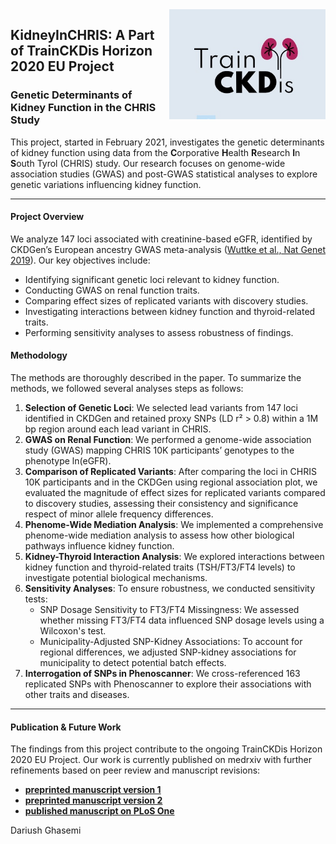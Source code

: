 <img src="https://github.com/DariushG3/kidneyInCHRIS/blob/main/Untitled.jpg" width=250 align="right">

## KidneyInCHRIS: A Part of TrainCKDis Horizon 2020 EU Project

### Genetic Determinants of Kidney Function in the CHRIS Study
This project, started in February 2021, investigates the genetic determinants of kidney function using data from the **C**orporative **H**ealth **R**esearch **I**n **S**outh Tyrol (CHRIS) study. Our research focuses on genome-wide association studies (GWAS) and post-GWAS statistical analyses to explore genetic variations influencing kidney function.
___________________________________________________________________________________________________________

#### Project Overview
We analyze 147 loci associated with creatinine-based eGFR, identified by CKDGen’s European ancestry GWAS meta-analysis ([Wuttke et al., Nat Genet 2019](https://www.nature.com/articles/s41588-019-0407-x)). Our key objectives include:

- Identifying significant genetic loci relevant to kidney function.
- Conducting GWAS on renal function traits.
- Comparing effect sizes of replicated variants with discovery studies.
- Investigating interactions between kidney function and thyroid-related traits.
- Performing sensitivity analyses to assess robustness of findings.

#### Methodology
The methods are thoroughly described in the paper. To summarize the methods, we followed several analyses steps as follows:
1. **Selection of Genetic Loci**: We selected lead variants from 147 loci identified in CKDGen and retained proxy SNPs (LD r² > 0.8) within a 1M bp region around each lead variant in CHRIS.
2. **GWAS on Renal Function**: We performed a genome-wide association study (GWAS) mapping CHRIS 10K participants’ genotypes to the phenotype ln(eGFR).
3. **Comparison of Replicated Variants**: After comparing the loci in CHRIS 10K participants and in the CKDGen using regional association plot, we evaluated the magnitude of effect sizes for replicated variants compared to discovery studies, assessing their consistency and significance respect of minor allele frequency differences.
4. **Phenome-Wide Mediation Analysis**: We implemented a comprehensive phenome-wide mediation analysis to assess how other biological pathways influence kidney function.
5. **Kidney-Thyroid Interaction Analysis**: We explored interactions between kidney function and thyroid-related traits (TSH/FT3/FT4 levels) to investigate potential biological mechanisms.
6. **Sensitivity Analyses**: To ensure robustness, we conducted sensitivity tests:
    - SNP Dosage Sensitivity to FT3/FT4 Missingness: We assessed whether missing FT3/FT4 data influenced SNP dosage levels using a Wilcoxon's test.
    - Municipality-Adjusted SNP-Kidney Associations: To account for regional differences, we adjusted SNP-kidney associations for municipality to detect potential batch effects.
7. **Interrogation of SNPs in Phenoscanner**: We cross-referenced 163 replicated SNPs with Phenoscanner to explore their associations with other traits and diseases.

___________________________________________________________________________________________________________
#### Publication & Future Work
The findings from this project contribute to the ongoing TrainCKDis Horizon 2020 EU Project. Our work is currently published on medrxiv with further refinements based on peer review and manuscript revisions:
- **[preprinted manuscript version 1](https://www.medrxiv.org/content/10.1101/2023.04.15.23288540v1)**
- **[preprinted manuscript version 2](https://www.medrxiv.org/content/10.1101/2023.04.15.23288540v2)**
- **[published manuscript on PLoS One](https://journals.plos.org/plosone/article?id=10.1371/journal.pone.0323057)**


Dariush Ghasemi
